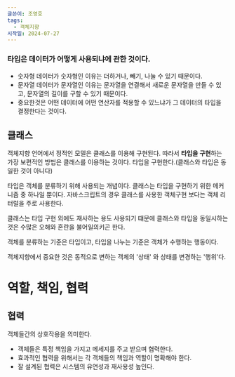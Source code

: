```yaml
---
글쓴이: 조영호
tags:
  - 객체지향
시작일: 2024-07-27
---
```

### 타입은 데이터가 어떻게 사용되냐에 관한 것이다.
- 숫자형 데이터가 숫자형인 이유는 더하거나, 빼기, 나눌 수 있기 때문이다.
- 문자열 데이터가 문자열인 이유는 문자열을 연결해서 새로운 문자열을 만들 수 있고, 문자열의 길이를 구할 수 있기 때문이다.
- 중요한것은 어떤 데이터에 어떤 연산자를 적용할 수 있느냐가 그 데이터의 타입을 결정한다는 것이다.


## 클래스
객체지향 언어에서 정적인 모델은 클래스를 이용해 구현된다. 따라서 **타입을 구현**하는 가장 보편적인 방법은 클래스를 이용하는 것이다.  타입을 구현한다.(클래스와 타입은 동일한 것이 아니다)

타입은 객체를 분류하기 위해 사용되는 개념이다. 클래스는 타입을 구현하기 위한 메커니즘 중 하나일 뿐이다. 자바스크립트의 경우 클래스를 사용한 객체구현 보다는 객체 리터럴을 주로 사용한다.

클래스는 타입 구현 외에도 재사하는 용도 사용되기 떄문에 클래스와 타입을 동일시하는 것은 수많은 오해와 혼란을 불어일의키곤 한다.

객체를 분류하는 기준은 타입이고, 타입을 나누는 기준은 객체가 수행하는 행동이다.

객체지향에서 중요한 것은 동적으로 변하는 객체의 '상태' 와 상태를 변경하는 '행위'다.


# 역할, 책임, 협력
## 협력
객체들간의 상호작용을 의미한다.

- 객체들은 특정 책임을 가지고 메세지를 주고 받으며 협력한다.
- 효과적인 협력을 위해서는 각 객체들의 책임과 역할이 명확해야 한다.
- 잘 설계된 협력은 시스템의 유연성과 재사용성 높인다.
